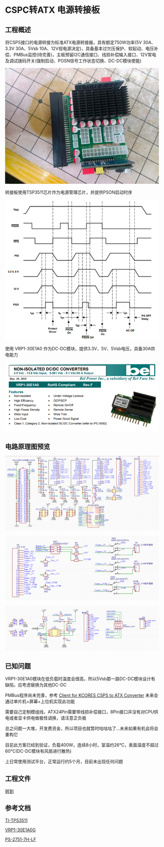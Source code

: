 # CSPC转ATX 电源转接板

## 工程概述

将CSPS接口的电源转接为标准ATX电源转接器，具有额定750W功率(5V 30A、3.3V 30A、5Vsb 10A、12V视电源决定)，具备基本过欠压保护、软起动、电压补偿、PMBus监控(待完善)，主板预留I2C通信接口、线损补偿输入接口、12V常电及调试拨码开关(强制启动、POSN信号工作状态切换、DC-DC模块使能)

![image (3)](CSPS%20To%20AXT%20Power/image/image(3).jpg)

转接板使用TSP3511芯片作为电源管理芯片，并提供PSON启动时序

![image (3)](CSPS%20To%20AXT%20Power/image/Seq.png)

使用 VRP1-30E1A0 作为DC-DC模块，提供3.3V、5V、5Vsb电压，具备30A供电能力

![image (3)](CSPS%20To%20AXT%20Power/image/30E.png)

## 电路原理图预览

![image (3)](CSPS%20To%20AXT%20Power/image/Main.png)

![image (3)](CSPS%20To%20AXT%20Power/image/Mode.png)

![image (3)](CSPS%20To%20AXT%20Power/image/TPS3511.png)

## 已知问题

VRP1-30E1A0模块在低负载时温度会很高，所以5Vsb那一路DC-DC模块设计有缺陷，应考虑替换为其他DC-DC

PMBus程序尚未完善，参考 [Client for KCORES CSPS to ATX Converter](https://github.com/KCORES/kcores-link) 未来会通过单片机+屏幕+上位机实现此功能

需要自己定制模组线，ATX24Pin需要带线损补偿接口，8Pin接口并没有对CPU供电或者显卡供电做极性调换，请注意正负极

总之问题一大堆，开发费资金，所以项目也就暂时咕咕咕了...未来如果有机会将会重构它

目前此方案已经到验证，负载400W，连续8小时，室温约26°C，表面温度不超过60°C(DC-DC模块有风扇进行散热)

上日常使用测试平台，正常运行约5个月，目前未出现任何问题

## 工程文件

[转到](/CSPS%20To%20AXT%20Power/design)

## 参考文档

[TI-TPS3511](/CSPS%20To%20AXT%20Power/manual/TI-TPS3511.pdf)

[VRP1-30E1A0G](/CSPS%20To%20AXT%20Power/manual/VRP1-30E1A0G.pdf)

[PS-2751-7H-LF](/CSPS%20To%20AXT%20Power/manual/PS-2751-7H-LF%20光宝750W白金电源规格书V.D.pdf)
